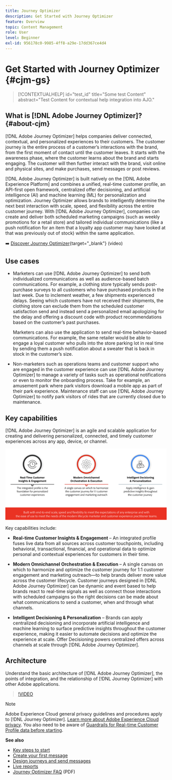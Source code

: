 ```yaml
---
title: Journey Optimizer
description: Get Started with Journey Optimizer
feature: Overview
topic: Content Management
role: User
level: Beginner
exl-id: 956178c0-9985-4ff8-a29e-17dd367ce4d4
---
```

# Get Started with Journey Optimizer {#cjm-gs}

>[!CONTEXTUALHELP]
>id="test_id"
>title="Some test Content"
>abstract="Test Content for contextual help integration into AJO."

## What is [!DNL Adobe Journey Optimizer]?{#about-cjm}

[!DNL Adobe Journey Optimizer] helps companies deliver connected, contextual, and personalized experiences to their customers. The customer journey is the entire process of a customer’s interactions with the brand, from the first moment of contact until the customer leaves. It starts with the awareness phase, where the customer learns about the brand and starts engaging. The customer will then further interact with the brand, visit online and physical sites, and make purchases, send messages or post reviews.

[!DNL Adobe Journey Optimizer] is built natively on the [!DNL Adobe Experience Platform] and combines a unified, real-time customer profile, an API-first open framework, centralized offer decisioning, and artificial intelligence (AI) and machine learning (ML) for personalization and optimization. Journey Optimizer allows brands to intelligently determine the next best interaction with scale, speed, and flexibility across the entire customer journey. With [!DNL Adobe Journey Optimizer], companies can create and deliver both scheduled marketing campaigns (such as weekly promotions for a retail store) and tailored individual communications (like a push notification for an item that a loyalty app customer may have looked at that was previously out of stock) within the same application.

➡️ [Discover Journey Optimizer](https://experienceleague.adobe.com/docs/journey-optimizer-learn/tutorials/introduction-to-journey-optimizer/introduction.html){target="_blank"} (video)


## Use cases

* Marketers can use [!DNL Adobe Journey Optimizer] to send both individualized communications as well as audience-based batch communications. For example, a clothing store typically sends post-purchase surveys to all customers who have purchased products in the last week. Due to inclement weather, a few shipments experienced delays. Seeing which customers have not received their shipments, the clothing store can exclude them from the scheduled customer satisfaction send and instead send a personalized email apologizing for the delay and offering a discount code with product recommendations based on the customer’s past purchases.
    
    Marketers can also use the application to send real-time behavior-based communications. For example, the same retailer would be able to engage a loyal customer who pulls into the store parking lot in real time by sending them a push notification about a sweater that is back in stock in the customer’s size.

* Non-marketers such as operations teams and customer support who are engaged in the customer experience can use [!DNL Adobe Journey Optimizer] to manage a variety of tasks such as operational notifications or even to monitor the onboarding process. Take for example, an amusement park where park visitors download a mobile app as part of their park experience. Maintenance staff can use [!DNL Adobe Journey Optimizer] to notify park visitors of rides that are currently closed due to maintenance.

## Key capabilities 

[!DNL Adobe Journey Optimizer] is an agile and scalable application for creating and delivering personalized, connected, and timely customer experiences across any app, device, or channel. 

![](assets/ajo-capabilities.png)

Key capabilities include:

* **Real-time Customer Insights & Engagement** – An integrated profile fuses live data from all sources across customer touchpoints, including behavioral, transactional, financial, and operational data to optimize personal and contextual experiences for customers in their time. 

* **Modern Omnichannel Orchestration & Execution** – A single canvas on which to harmonize and optimize the customer journey for 1:1 customer engagement and marketing outreach—to help brands deliver more value across the customer lifecycle. Customer journeys designed in [!DNL Adobe Journey Optimizer] can be dynamic and event based to help brands react to real-time signals as well as connect those interactions with scheduled campaigns so the right decisions can be made about what communications to send a customer, when and through what channels.

* **Intelligent Decisioning & Personalization** – Brands can apply centralized decisioning and incorporate artificial intelligence and machine learning to surface predictive insights throughout the customer experience, making it easier to automate decisions and optimize the experience at scale. Offer Decisioning powers centralized offers across channels at scale through [!DNL Adobe Journey Optimizer].

## Architecture

Understand the basic architecture of [!DNL Adobe Journey Optimizer], the points of integration, and the relationship of [!DNL Journey Optimizer] with other Adobe applications.

>[!VIDEO](https://video.tv.adobe.com/v/334205?quality=12)


>[!NOTE]
>
> Adobe Experience Cloud general privacy guidelines and procedures apply to [!DNL Journey Optimizer]. [Learn more about Adobe Experience Cloud privacy](https://www.adobe.com/privacy/experience-cloud.html).
> You also need to be aware of [Guardrails for Real-time Customer Profile data before starting](https://experienceleague.adobe.com/docs/experience-platform/profile/guardrails.html).


**See also**

* [Key steps to start](quick-start.md)
* [Create your first message](get-started-content.md)
* [Design journeys and send messages](building-journeys/journey-gs.md)
* [Live reports](reports/live-report.md)
* [Journey Optimizer FAQ](assets/do-not-localize/AJO-FAQ.pdf) (PDF)
